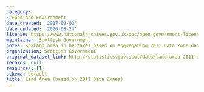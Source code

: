 ```yaml
---
category:
- Food and Environment
date_created: '2017-02-02'
date_updated: '2020-08-24'
license: https://www.nationalarchives.gov.uk/doc/open-government-licence/version/3/
maintainer: Scottish Government
notes: <p>Land area in hectares based on aggregating 2011 Data Zone data.</p>
organization: Scottish Government
original_dataset_link: http://statistics.gov.scot/data/land-area-2011-data-zone-based
records: null
resources: []
schema: default
title: Land Area (based on 2011 Data Zones)
---
```

